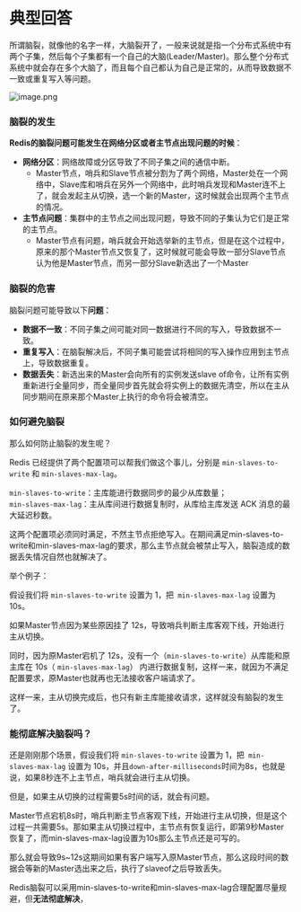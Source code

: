# 典型回答

所谓脑裂，就像他的名字一样，大脑裂开了，一般来说就是指一个分布式系统中有两个子集，然后每个子集都有一个自己的大脑(Leader/Master)。那么整个分布式系统中就会存在多个大脑了，而且每个自己都认为自己是正常的，从而导致数据不一致或重复写入等问题。

![image.png](https://cdn.nlark.com/yuque/0/2023/png/5378072/1692426824335-79c87ce7-0bf8-4141-986d-2c93e689d4ac.png#averageHue=%23f7f4f4&clientId=u4e77e1d7-721f-4&from=paste&height=767&id=u370cf6cf&originHeight=767&originWidth=1838&originalType=binary&ratio=1&rotation=0&showTitle=false&size=126885&status=done&style=none&taskId=uc5ff4d5d-c1f8-4846-b4c7-e6aa226c9e1&title=&width=1838)
### 脑裂的发生

**Redis的脑裂问题可能发生在网络分区或者主节点出现问题的时候**：

- **网络分区**：网络故障或分区导致了不同子集之间的通信中断。
   - Master节点，哨兵和Slave节点被分割为了两个网络，Master处在一个网络中，Slave库和哨兵在另外一个网络中，此时哨兵发现和Master连不上了，就会发起主从切换，选一个新的Master，这时候就会出现两个主节点的情况。
- **主节点问题**：集群中的主节点之间出现问题，导致不同的子集认为它们是正常的主节点。
   - Master节点有问题，哨兵就会开始选举新的主节点，但是在这个过程中，原来的那个Master节点又恢复了，这时候就可能会导致一部分Slave节点认为他是Master节点，而另一部分Slave新选出了一个Master

### 脑裂的危害
脑裂问题可能导致以下**问题**：

- **数据不一致**：不同子集之间可能对同一数据进行不同的写入，导致数据不一致。
- **重复写入**：在脑裂解决后，不同子集可能尝试将相同的写入操作应用到主节点上，导致数据重复。
- **数据丢失**：新选出来的Master会向所有的实例发送slave of命令，让所有实例重新进行全量同步，而全量同步首先就会将实例上的数据先清空，所以在主从同步期间在原来那个Master上执行的命令将会被清空。
### 
### 如何避免脑裂
那么如何防止脑裂的发生呢？

Redis 已经提供了两个配置项可以帮我们做这个事儿，分别是 `min-slaves-to-write` 和 `min-slaves-max-lag`。

`min-slaves-to-write`：主库能进行数据同步的最少从库数量；<br />`min-slaves-max-lag`：主从库间进行数据复制时，从库给主库发送 ACK 消息的最大延迟秒数。

这两个配置项必须同时满足，不然主节点拒绝写入。在期间满足min-slaves-to-write和min-slaves-max-lag的要求，那么主节点就会被禁止写入，脑裂造成的数据丢失情况自然也就解决了。

举个例子：

假设我们将 `min-slaves-to-write` 设置为 1，把` min-slaves-max-lag` 设置为 10s。

如果Master节点因为某些原因挂了 12s，导致哨兵判断主库客观下线，开始进行主从切换。

同时，因为原Master宕机了 12s，没有一个（`min-slaves-to-write`）从库能和原主库在 10s（ `min-slaves-max-lag`） 内进行数据复制，这样一来，就因为不满足配置要求，原Master也就再也无法接收客户端请求了。

这样一来，主从切换完成后，也只有新主库能接收请求，这样就没有脑裂的发生了。

### 能彻底解决脑裂吗？

还是刚刚那个场景，假设我们将 `min-slaves-to-write` 设置为 1，把` min-slaves-max-lag` 设置为 10s，并且`down-after-milliseconds`时间为8s，也就是说，如果8秒连不上主节点，哨兵就会进行主从切换。

但是，如果主从切换的过程需要5s时间的话，就会有问题。

Master节点宕机8s时，哨兵判断主节点客观下线，开始进行主从切换，但是这个过程一共需要5s。那如果主从切换过程中，主节点有恢复运行，即第9秒Master恢复了，而min-slaves-max-lag设置为10s那么主节点还是可写的。

那么就会导致9s~12s这期间如果有客户端写入原Master节点，那么这段时间的数据会等新的Master选出来之后，执行了slaveof之后导致丢失。

Redis脑裂可以采用min-slaves-to-write和min-slaves-max-lag合理配置尽量规避，但**无法彻底解决**，
